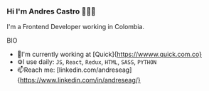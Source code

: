 ### Hi I'm Andres Castro 👋🧑‍💻

I'm a Frontend Developer working in Colombia.

BIO

- 🏢I'm currently working at [Quick]{https://wwww.quick.com.co}
- ⚙I use daily: `JS`, `React`, `Redux`, `HTML`, `SASS`, `PYTHON`
- 📫Reach me: [linkedin.com/andreseag]{https://www.linkedin.com/in/andreseag/}
<!--
**Andreseag/Andreseag** is a ✨ _special_ ✨ repository because its `README.md` (this file) appears on your GitHub profile.

Here are some ideas to get you started:

- 🔭 I’m currently working on ...
- 🌱 I’m currently learning ...
- 👯 I’m looking to collaborate on ...
- 🤔 I’m looking for help with ...
- 💬 Ask me about ...
- 📫 How to reach me: ...
- 😄 Pronouns: ...
- ⚡ Fun fact: ...
-->
